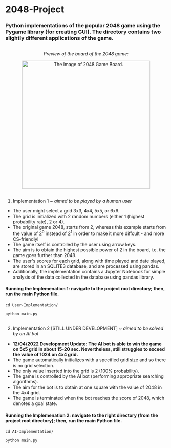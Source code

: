# 2048-Project

### Python implementations of the popular 2048 game using the Pygame library (for creating GUI). The directory contains two slightly different applications of the game.

##

<p align="center">
  <i>Preview of the board of the 2048 game:</i>
</p>


<p align="center">
  <img src="imageGUI.png" width="400" alt="The Image of 2048 Game Board."/>
</p>

##

1. Implementation 1 <i>~ aimed to be played by a human user</i>
  
- The user might select a grid 3x3, 4x4, 5x5, or 6x6. 
- The grid is initialized with 2 random numbers (either 1 (highest probability rate), 2 or 4).
- The original game 2048, starts from 2, whereas this example starts from the value of 2<sup>0</sup> instead of 2<sup>1</sup> in order to make it more diffcult - and more CS-friendly!
- The game itself is controlled by the user using arrow keys.
- The aim is to obtain the highest possible power of 2 in the board, i.e. the game goes further than 2048.
- The user's scores for each grid, along with time played and date played, are stored in an SQLITE3 database, and are processed using pandas.
- Additionally, the implementation contains a Jupyter Notebook for simple analysis of the data collected in the database using pandas library.

#### Running the Implemenation 1: navigate to the project root directory; then, run the main Python file.

```
cd User-Implementation/
```

```
python main.py
```

##

2. Implementation 2 [STILL UNDER DEVELOPMENT] <i>~ aimed to be solved by an AI bot</i>

- <b>12/04/2022 Development Update: The AI bot is able to win the game on 5x5 grid in about 15-20 sec. Nevertheless, still struggles to exceed the value of 1024 on 4x4 grid.</b>
- The game automatically initializes with a specified grid size and so there is no grid selection.
- The only value inserted into the grid is 2 (100% probability).
- The game is controlled by the AI bot (performing appropriate searching algorithms).
- The aim for the bot is to obtain at one square with the value of 2048 in the 4x4 grid.
- The game is terminated when the bot reaches the score of 2048, which denotes a goal state.

#### Running the Implemenation 2: navigate to the right directory (from the project root directory); then, run the main Python file.

```
cd AI-Implementation/
```

```
python main.py
```
